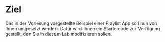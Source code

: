# Ziel

Das in der Vorlesung vorgestellte Beispiel einer Playlist App soll nun von Ihnen umgesetzt werden.
Dafür wird Ihnen ein Startercode zur Verfügung gestellt, den Sie in diesem Lab modifizieren sollen.